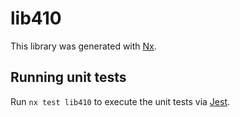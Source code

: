 # lib410

This library was generated with [Nx](https://nx.dev).


## Running unit tests

Run `nx test lib410` to execute the unit tests via [Jest](https://jestjs.io).


